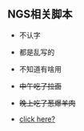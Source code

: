 ## NGS相关脚本

* 不认字

* 都是乱写的 

* 不知道有啥用

* <del>中午吃了拉面</del>

* <del>晚上吃了葱爆羊肉</del>

* [click here?](https://captorr.github.io/)
